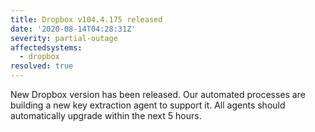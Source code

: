 ```yaml
---
title: Dropbox v104.4.175 released
date: '2020-08-14T04:28:31Z'
severity: partial-outage
affectedsystems:
  - dropbox
resolved: true
---
```

New Dropbox version has been released. Our automated processes are building a new key extraction agent to support it. All agents should automatically upgrade within the next 5 hours.


